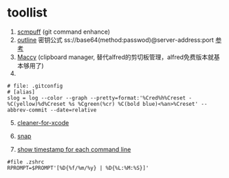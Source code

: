 # toollist


1. [scmpuff](https://mroth.github.io/scmpuff/) (git command enhance)
2. [outline](https://github.com/Jigsaw-Code/outline-client/) 密钥公式 ss://base64(method:passwod)@server-address:port [参考](http://howboring.us/archives/outline-accesskey-compatiblie-all-server.html)
3. [Maccy](https://github.com/p0deje/Maccy)  (clipboard manager, 替代alfred的剪切板管理，alfred免费版本就基本够用了)
4. 
```
# file: .gitconfig 
# [alias]
slog = log --color --graph --pretty=format:'%Cred%h%Creset -%C(yellow)%d%Creset %s %Cgreen(%cr) %C(bold blue)<%an>%Creset' --abbrev-commit --date=relative
```

5. [cleaner-for-xcode](https://apps.apple.com/cn/app/cleaner-for-xcode/id1296084683?mt=12)

6. [snap](https://apps.apple.com/cn/app/snap/id418073146?mt=12)

7. [show timestamp for each command line](https://stackoverflow.com/a/60842361)
```
#file .zshrc
RPROMPT=$PROMPT'[%D{%f/%m/%y} | %D{%L:%M:%S}]'
```

